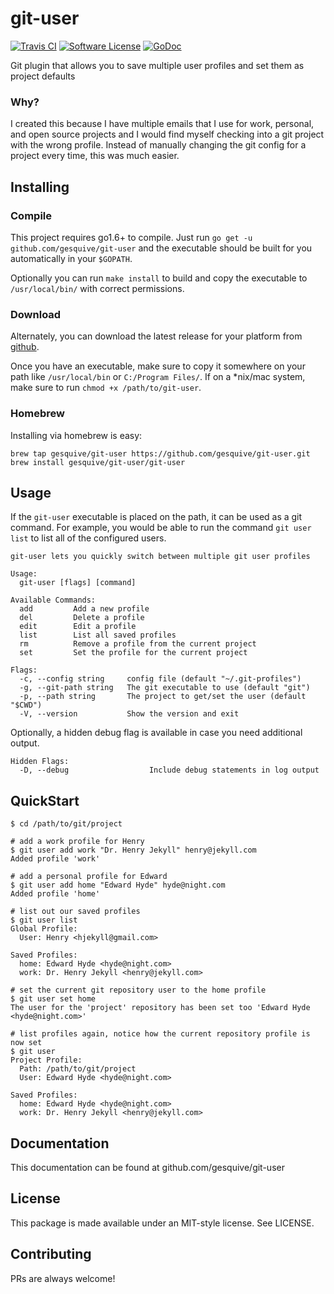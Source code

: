 # git-user
[![Travis CI](https://img.shields.io/travis/gesquive/git-user/master.svg?style=flat-square)](https://travis-ci.org/gesquive/git-user)
[![Software License](https://img.shields.io/badge/License-MIT-orange.svg?style=flat-square)](https://github.com/gesquive/git-user/blob/master/LICENSE)
[![GoDoc](https://img.shields.io/badge/godoc-reference-blue.svg?style=flat-square)](https://godoc.org/github.com/gesquive/git-user)

Git plugin that allows you to save multiple user profiles and set them as project defaults

### Why?
I created this because I have multiple emails that I use for work, personal, and open source projects and I would find myself checking into a git project with the wrong profile. Instead of manually changing the git config for a project every time, this was much easier.

## Installing

### Compile
This project requires go1.6+ to compile. Just run `go get -u github.com/gesquive/git-user` and the executable should be built for you automatically in your `$GOPATH`.

Optionally you can run `make install` to build and copy the executable to `/usr/local/bin/` with correct permissions.

### Download
Alternately, you can download the latest release for your platform from [github](https://github.com/gesquive/git-user/releases/latest).

Once you have an executable, make sure to copy it somewhere on your path like `/usr/local/bin` or `C:/Program Files/`.
If on a \*nix/mac system, make sure to run `chmod +x /path/to/git-user`.

### Homebrew

Installing via homebrew is easy:

```
brew tap gesquive/git-user https://github.com/gesquive/git-user.git
brew install gesquive/git-user/git-user
```

## Usage

If the `git-user` executable is placed on the path, it can be used as a git command. For example, you would be able to run the command `git user list` to list all of the configured users.


```console
git-user lets you quickly switch between multiple git user profiles

Usage:
  git-user [flags] [command]

Available Commands:
  add         Add a new profile
  del         Delete a profile
  edit        Edit a profile
  list        List all saved profiles
  rm          Remove a profile from the current project
  set         Set the profile for the current project

Flags:
  -c, --config string     config file (default "~/.git-profiles")
  -g, --git-path string   The git executable to use (default "git")
  -p, --path string       The project to get/set the user (default "$CWD")
  -V, --version           Show the version and exit
```

Optionally, a hidden debug flag is available in case you need additional output.
```console
Hidden Flags:
  -D, --debug                  Include debug statements in log output
```

## QuickStart

```console
$ cd /path/to/git/project

# add a work profile for Henry
$ git user add work "Dr. Henry Jekyll" henry@jekyll.com
Added profile 'work'

# add a personal profile for Edward
$ git user add home "Edward Hyde" hyde@night.com
Added profile 'home'

# list out our saved profiles
$ git user list
Global Profile:
  User: Henry <hjekyll@gmail.com>

Saved Profiles:
  home: Edward Hyde <hyde@night.com>
  work: Dr. Henry Jekyll <henry@jekyll.com>

# set the current git repository user to the home profile
$ git user set home
The user for the 'project' repository has been set too 'Edward Hyde <hyde@night.com>'

# list profiles again, notice how the current repository profile is now set
$ git user
Project Profile:
  Path: /path/to/git/project
  User: Edward Hyde <hyde@night.com>

Saved Profiles:
  home: Edward Hyde <hyde@night.com>
  work: Dr. Henry Jekyll <henry@jekyll.com>
```


## Documentation

This documentation can be found at github.com/gesquive/git-user

## License

This package is made available under an MIT-style license. See LICENSE.

## Contributing

PRs are always welcome!

<!-- TODO: Include a detailed install script in dist -->
<!-- TODO: Include man page install in install script -->
